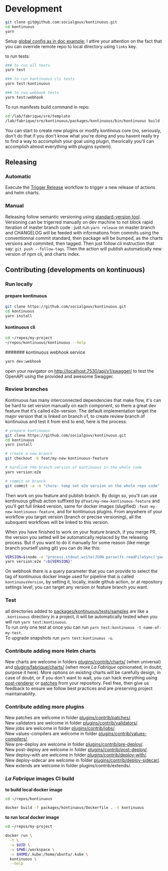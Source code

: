 # Development

```sh
git clone git@github.com:socialgouv/kontinuous.git
cd kontinuous
yarn
```

Setup [global config as in doc example](./advanced/configuration.md#global-config); I attire your attention on the fact that you can override remote repo to local directory using `links` key.

to run tests:

```sh
### to run all tests
yarn test

### to run kontinuous cli tests
yarn test:kontinuous

### to run webhook tests
yarn test:webhook
```

To run manifests build command in repo:

```sh
cd /lab/fabrique/sre/template
/lab/fabrique/sre/kontinuous/packages/kontinuous/bin/kontinuous build -so -d
```

You can start to create new plugins or modify kontinous core (no, seriously, don't do that if you don't know what you're doing and you havent really try to find a way to accomplish your goal using plugin, theorically you'll can accomplish almost everything with plugins system).

## Releasing

### Automatic

Execute the [Trigger Release](https://github.com/socialgouv/kontinuous/actions/workflows/trigger-release.yml) workflow to trigger a new release of actions and helm charts.

### Manual

Releasing follow semantic versioning using [standard-version tool](https://github.com/conventional-changelog/standard-version). Versioning can be trigerred manually on dev machine to not block rapid iteration of master branch code : just run `yarn release` on master branch and CHANGELOG will be feeded with informations from commits using the conventionnal commit standard, then package will be bumped, as the charts versions and commited, then tagged. Then just follow cli instruction that say: `git push --follow-tags`. Then the action will publish automatically new version of npm cli, and charts index.

## Contributing (developments on kontinuous)

### Run locally

#### prepare kontinuous

```sh
git clone https://github.com/socialgouv/kontinuous.git
cd kontinuous
yarn install
```

#### kontinuous cli

```sh
cd ~/repos/my-project
~/repos/kontinuous/kontinuous --help
```

####### kontinuous webhook service

```sh
yarn dev:webhook
```

open your navigator on [http://localhost:7530/api/v1/swagger/](http://localhost:7530/api/v1/swagger/) to test the OpenAPI using the provided and awesome Swagger.

### Review branches

Kontinuous has many interconnected dependencies that make flow, it's can be hard to set version manually on each component, so there a great dev feature that it's called e2e-version. The default implementation target the major version that is linked on branch v1, to create review branch of kontinuous and test it from end to end, here is the process:

```sh
# prepare kontinuous
git clone https://github.com/socialgouv/kontinuous.git
cd kontinuous
yarn install

# create a new branch
git checkout -b feat/my-new-kontinuous-feature

# hardlink the branch version of kontinuous in the whole code
yarn version:e2e

# commit on branch
git commit -a -m "chore: temp set e2e version on the whole repo code"
```

Then work on you feature and publish branch. By doign so, you'll can use kontinuous github action suffixed by `@feat/my-new-kontinuous-feature` and you'll get full linked version, same for docker images (slugified) `:feat-my-new-kontinuous-feature`, and for kontinuous plugins.
From anywhere of your workflow you target version (branch or precise versioning), all the subsquent workflows will be linked to this version.

When you have finished to work on your feature branch, if you merge PR, the version you setted will be automatically replaced by the releasing process.
But if you want to do it manually for some reason (like merge branch yourself using git) you can do like this:

```sh
VERSION=$(node -e "process.stdout.write(JSON.parse(fs.readFileSync('package.json')).version)")
yarn version:e2e "v${VERSION}"
```

On webhook there is a query parameter that you can provide to select the tag of kontinuous docker image used for pipeline that is called `kontinuousVersion`, by setting it, locally, inside github action, or at repository settings level, you can target any version or feature branch you want.

### Test

all directories added to [packages/kontinuous/tests/samples](https://github.com/socialgouv/kontinuous/blob/master/packages/kontinuous/tests/samples) are like a `.kontinuous` directory in a project, it will be automatically tested when you will run `yarn test:kontinuous`. <br>
To run only one test at once you can run `yarn test:kontinuous -t name-of-my-test`. <br>
To upgrade snapshots run `yarn test:kontinuous -u`. <br>

### Contribute adding more Helm charts

New charts are welcome in folders [plugins/contrib/charts/](https://github.com/socialgouv/kontinuous/blob/master/plugins/contrib/charts/) (when universal) and [plugins/fabrique/charts/](https://github.com/socialgouv/kontinuous/blob/master/plugins/fabrique/charts/) (when more _La Fabrique_ opinionated, in doubt, purpose it here).
More options on existing charts will be carefully design, in case of doubt, or if you don't want to wait, you can hack everything using [post-renderer](#_45-bis-post-renderer) or [patches](#_45-patches) from your repository. Feel free, then give us feedback to ensure we follow best practices and are preserving project maintainability.

### Contribute adding more plugins

New patches are welcome in folder [plugins/contrib/patches/](https://github.com/socialgouv/kontinuous/blob/master/plugins/contrib/patches/). <br>
New validators are welcome in folder [plugins/contrib/validators/](https://github.com/socialgouv/kontinuous/blob/master/plugins/contrib/validators/). <br>
New jobs are welcome in folder [plugins/contrib/jobs/](https://github.com/socialgouv/kontinuous/blob/master/plugins/contrib/jobs/). <br>
New values-compilers are welcome in folder [plugins/contrib/values-compilers/](https://github.com/socialgouv/kontinuous/blob/master/plugins/contrib/values-compilers/). <br>
New pre-deploy are welcome in folder [plugins/contrib/pre-deploy/](https://github.com/socialgouv/kontinuous/blob/master/plugins/contrib/pre-deploy/). <br>
New post-deploy are welcome in folder [plugins/contrib/post-deploy/](https://github.com/socialgouv/kontinuous/blob/master/plugins/contrib/post-deploy/). <br>
New deploy-with are welcome in folder [plugins/contrib/deploy-with/](https://github.com/socialgouv/kontinuous/blob/master/plugins/contrib/deploy-with/). <br>
New deploy-sidecar are welcome in folder [plugins/contrib/deploy-sidecar/](https://github.com/socialgouv/kontinuous/blob/master/plugins/contrib/deploy-sidecar/). <br>
New extends are welcome in folder plugins/contrib/extends/. <br>

### _La Fabrique_ images CI build

**to build local docker image**

```sh
cd ~/repos/kontinuous

docker build -f packages/kontinuous/Dockerfile . -t kontinuous
```

**to run local docker image**

```sh
cd ~/repos/my-project

docker run \
  -t \
  -u $UID \
  -v $PWD:/workspace \
  -v $HOME/.kube:/home/ubuntu/.kube \
  kontinuous \
  --help
```
